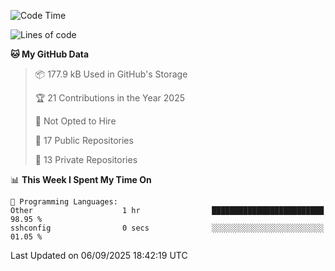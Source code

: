 <!--START_SECTION:waka-->
![Code Time](http://img.shields.io/badge/Code%20Time-1%2C132%20hrs%2036%20mins-blue)

![Lines of code](https://img.shields.io/badge/From%20Hello%20World%20I%27ve%20Written-224.9%20thousand%20lines%20of%20code-blue)

**🐱 My GitHub Data** 

> 📦 177.9 kB Used in GitHub's Storage 
 > 
> 🏆 21 Contributions in the Year 2025
 > 
> 🚫 Not Opted to Hire
 > 
> 📜 17 Public Repositories 
 > 
> 🔑 13 Private Repositories 
 > 
📊 **This Week I Spent My Time On** 

```text
💬 Programming Languages: 
Other                    1 hr                █████████████████████████   98.95 % 
sshconfig                0 secs              ░░░░░░░░░░░░░░░░░░░░░░░░░   01.05 % 
```


 Last Updated on 06/09/2025 18:42:19 UTC
<!--END_SECTION:waka-->
